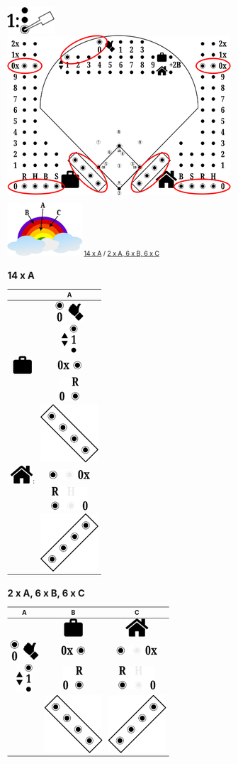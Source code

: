 
<img src="step-1.png" height="60px"/>  

<img src="start.png" height="360px"/>  

<img src="colours.png" height="120px"/> [14 x A](Z-SETUP.md#14-x-a) / [2 x A, 6 x B, 6 x C](Z-SETUP.md#2-x-a-6-x-b-6-x-c)

## 14 x A

| |A|
| :---: | :---: |
| | <img src="out0.png" height="45px"/> |
| | <img src="it1.png" height="62px"/> |
| <img src="visitors-icon.png" height="40px"/> | <img src="v-R0x.png" height="20px"/>
| | <img src="v-R0.png" height="52px"/>
| | <img src="v-dugout.png" height="130px"/>
| <img src="home-icon.png" height="40px"/>: | <img src="h-R0x.png" height="20px"/>
| | <img src="h-R0.png" height="52px"/>
| | <img src="h-dugout.png" height="130px"/>

## 2 x A, 6 x B, 6 x C

|A|B|C|
| :---: | :---: | :---:
| | <img src="visitors-icon.png" height="40px"/> | <img src="home-icon.png" height="40px"/>
| <img src="out0.png" height="45px"/> | <img src="v-R0x.png" height="20px"/> | <img src="h-R0x.png" height="20px"/>
| <img src="it1.png" height="62px"/> | <img src="v-R0.png" height="52px"/> | <img src="h-R0.png" height="52px"/>
| | <img src="v-dugout.png" height="130px"/> | <img src="h-dugout.png" height="130px"/>


